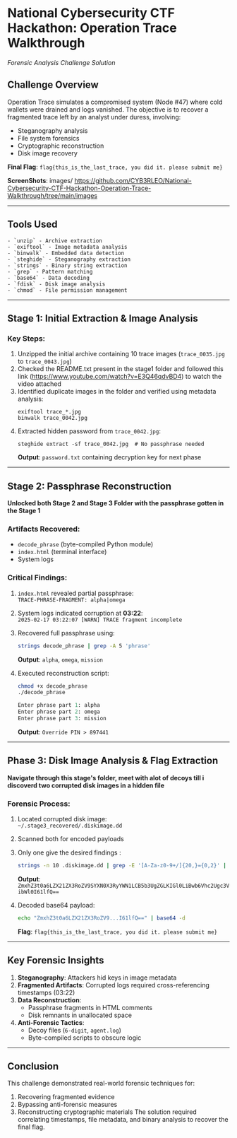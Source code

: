 # National Cybersecurity CTF Hackathon: Operation Trace Walkthrough  
*Forensic Analysis Challenge Solution*

## Challenge Overview
Operation Trace simulates a compromised system (Node #47) where cold wallets were drained and logs vanished. The objective is to recover a fragmented trace left by an analyst under duress, involving:
- Steganography analysis
- File system forensics
- Cryptographic reconstruction
- Disk image recovery

**Final Flag**: `flag{this_is_the_last_trace, you did it. please submit me}`

**ScreenShots**:  images/   https://github.com/CYB3RLEO/National-Cybersecurity-CTF-Hackathon-Operation-Trace-Walkthrough/tree/main/images

---

## Tools Used
```
- `unzip` - Archive extraction
- `exiftool` - Image metadata analysis
- `binwalk` - Embedded data detection
- `steghide` - Steganography extraction
- `strings` - Binary string extraction
- `grep` - Pattern matching
- `base64` - Data decoding
- `fdisk` - Disk image analysis
- `chmod` - File permission management
```

---

## Stage 1: Initial Extraction & Image Analysis
### Key Steps:
1. Unzipped the initial archive containing 10 trace images (`trace_0035.jpg` to `trace_0043.jpg`)
2. Checked the README.txt present in the stage1 folder and followed this link  (https://www.youtube.com/watch?v=E3Q46qdvBD4) to watch the video attached 
3. Identified duplicate images in the folder and verified using metadata analysis:
   ```command
   exiftool trace_*.jpg
   binwalk trace_0042.jpg
   ```
4. Extracted hidden password from `trace_0042.jpg`:
   ```command
   steghide extract -sf trace_0042.jpg  # No passphrase needed
   ```
   **Output**: `password.txt` containing decryption key for next phase

---

## Stage 2: Passphrase Reconstruction
**Unlocked  both Stage 2 and Stage 3 Folder with the passphrase gotten in the Stage 1**
### Artifacts Recovered:
- `decode_phrase` (byte-compiled Python module)
- `index.html` (terminal interface)
- System logs

### Critical Findings:
1. `index.html` revealed partial passphrase:  
   `TRACE-PHRASE-FRAGMENT: alpha|omega`
2. System logs indicated corruption at **03:22**:  
   `2025-02-17 03:22:07 [WARN] TRACE fragment incomplete`
3. Recovered full passphrase using:
   ```bash
   strings decode_phrase | grep -A 5 'phrase'
   ```
   **Output**: `alpha`, `omega`, `mission`

4. Executed reconstruction script:
   ```bash
   chmod +x decode_phrase
   ./decode_phrase
   ```
   ```python
   Enter phrase part 1: alpha
   Enter phrase part 2: omega
   Enter phrase part 3: mission
   ```
   **Output**: `Override PIN > 897441`

---

## Phase 3: Disk Image Analysis & Flag Extraction
**Navigate through this stage's folder, meet with alot of decoys till i discoverd two corrupted disk images in a hidden file**
### Forensic Process:
1. Located corrupted disk image:  
   `~/.stage3_recovered/.diskimage.dd`
2. Scanned both for encoded payloads
3. Only one give the desired findings :
   ```bash
   strings -n 10 .diskimage.dd | grep -E '[A-Za-z0-9+/]{20,}={0,2}' | head
   ```
   **Output**:  
   `ZmxhZ3t0a6LZX21ZX3RoZV9SYXN0X3RyYWN1LCB5b3UgZGLKIGl0LiBwb6Vhc2Ugc3VibWl0I61lfQ==`

4. Decoded base64 payload:
   ```bash
   echo "ZmxhZ3t0a6LZX21ZX3RoZV9...I61lfQ==" | base64 -d
   ```
   **Flag**: `flag{this_is_the_last_trace, you did it. please submit me}`

---

## Key Forensic Insights
1. **Steganography**: Attackers hid keys in image metadata
2. **Fragmented Artifacts**: Corrupted logs required cross-referencing timestamps (03:22)
3. **Data Reconstruction**:
   - Passphrase fragments in HTML comments
   - Disk remnants in unallocated space
4. **Anti-Forensic Tactics**:
   - Decoy files (`6-digit`, `agent.log`)
   - Byte-compiled scripts to obscure logic

---

## Conclusion
This challenge demonstrated real-world forensic techniques for:
1. Recovering fragmented evidence
2. Bypassing anti-forensic measures
3. Reconstructing cryptographic materials
The solution required correlating timestamps, file metadata, and binary analysis to recover the final flag.
